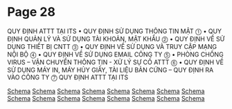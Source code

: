 # Page 28


QUY ĐỊNH ATTT TẠI ITS
• QUY ĐỊNH SỬ DỤNG THÔNG TIN MẬT ⓵
• QUY ĐỊNH QUẢN LÝ VÀ SỬ DỤNG TÀI KHOẢN, MẬT KHẨU ⓶
• QUY ĐỊNH VỀ SỬ DỤNG THIẾT BỊ CNTT ⓷
• QUY ĐỊNH VỀ SỬ DỤNG VÀ TRUY CẬP MẠNG NỘI BỘ ⓸
• QUY ĐỊNH VỀ SỬ DỤNG EMAIL CÔNG TY ⓹
• PHÒNG CHỐNG VIRUS – VẬN CHUYỂN THÔNG TIN - XỬ LÝ SỰ CỐ ATTT ⓺
• QUY ĐỊNH VỀ SỬ DỤNG MÁY IN, MÁY HỦY GIẤY, TÀI LIỆU
BẢN CỨNG – QUY ĐỊNH RA VÀO CÔNG TY ⓻ QUY ĐỊNH ATTT TẠI ITS

[Schema](page_28_img_0.png)
[Schema](page_28_img_1.png)
[Schema](page_28_img_2.png)
[Schema](page_28_img_3.png)
[Schema](page_28_img_4.png)
[Schema](page_28_img_5.png)
[Schema](page_28_img_6.png)
[Schema](page_28_img_7.png)
[Schema](page_28_img_8.png)
[Schema](page_28_img_9.png)
[Schema](page_28_img_10.png)
[Schema](page_28_img_11.png)
[Schema](page_28_img_12.png)
[Schema](page_28_img_13.png)
[Schema](page_28_img_14.png)
[Schema](page_28_img_15.png)
